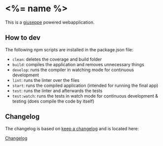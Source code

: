 # <%= name %>

This is a [giuseppe](http://giuseppe.smartive.ch) powered webapplication.

## How to dev

The following npm scripts are installed in the package.json file:

- `clean`: deletes the coverage and build folder
- `build`: compiles the application and removes unnecessary things
- `develop`: runs the compiler in watching mode for continuous development
- `lint`: runs the linter over the files
- `start`: runs the compiled application (intended for running the final app)
- `test`: runs the linter and afterwards the tests
- `test:watch`: runs the tests in watch mode for continuous development & testing (does compile the code by itself)

## Changelog

The changelog is based on [keep a changelog](http://keepachangelog.com) and is located here:

[Changelog](CHANGELOG.md)
